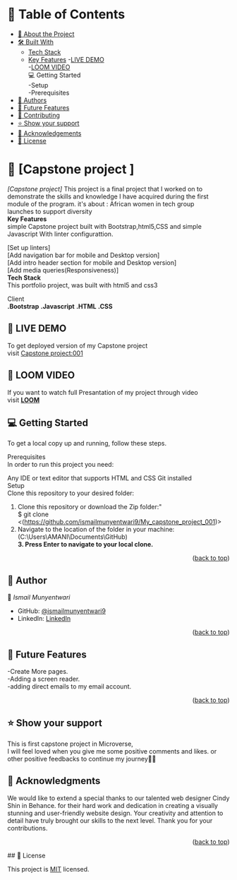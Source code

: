 <a name="readme-top"></a>

# 📗 Table of Contents

- [📖 About the Project](#about-project)<br>
- [🛠 Built With](#built-with)
    - [Tech Stack](#tech-stack)
    - [Key Features](#key-features)
-[LIVE DEMO](#live-demo)<br>
-[LOOM VIDEO](#loom-video)<br>
💻 Getting Started<br>
-Setup<br>
-Prerequisites<br>
- [👥 Authors](#authors)<br>
- [🔭 Future Features](#future-features)
- [🤝 Contributing](#contributing)
- [⭐️ Show your support](#support)
- [🙏 Acknowledgements](#acknowledgements)
- [📝 License](#license)

# 📖 [Capstone project ] <a name="about-project"></a>


*[Capstone project]* This project is a final project that I worked on to demonstrate the skills and knowledge I have acquired during the first module of the program.
it's about : African women in tech group <br> launches to support diversity<br>
**Key Features**<br>
simple Capstone project built with Bootstrap,html5,CSS and simple Javascript With linter configurattion.<br>

[Set up linters]<br>
[Add navigation bar for mobile and Desktop version]<br>
[Add intro header section for mobile and Desktop version]<br>
[Add media queries(Responsiveness)]<br>
**Tech Stack**<br>
This portfolio project, was built with html5 and css3

Client<br>
**.Bootstrap**
**.Javascript**
**.HTML**
**.CSS**
## 🚀 LIVE DEMO  <a name="live-demo"></a>
To get deployed version of my Capstone project<br>
visit <a href="https://ismailmunyentwari9.github.io/My_capstone_project_001/">Capstone project:001</a>

## 🚨 LOOM VIDEO  <a name="loom-video"></a>
If you want to watch full Presantation of my project through video<br>
visit <a href="https://www.loom.com/share/be429b4ffdbf481ab6845338deb53527">**LOOM**</a>


## 💻 Getting Started<br>
To get a local copy up and running, follow these steps.<br>

Prerequisites<br>
In order to run this project you need:<br>

Any IDE or text editor that supports HTML and CSS
Git installed<br>
Setup<br>
Clone this repository to your desired folder:<br>

1. Clone this repository or download the Zip folder:"<br>
$ git clone <(https://github.com/ismailmunyentwari9/My_capstone_project_001)><br>
2. Navigate to the location of the folder in your machine:<br>
(C:\Users\AMANI\Documents\GitHub)<br>
**3. Press Enter to navigate to your local clone.**
<p align="right">(<a href="#readme-top">back to top</a>)</p>

## 👥 Author<a name="authors"></a>


👤 *Ismail Munyentwari*

- GitHub: [@ismailmunyentwari9](https://github.com/ismailmunyentwari9)
- LinkedIn: [LinkedIn](https://www.linkedin.com/in/munyentwari-ismail-754718191/)


<p align="right">(<a href="#readme-top">back to top</a>)</p>


## 🔭 Future Features <a name="future-features"></a>
-Create More pages.  <br>
-Adding a screen reader.  <br>
-adding direct emails to my email account.  <br>

<p align="right">(<a href="#readme-top">back to top</a>)</p>

## ⭐️ Show your support <a name="support"></a>

This is first capstone project in Microverse,<br> I will  feel loved when you  give me some positive comments and likes.
or other positive feedbacks to continue my journey🤩🤩
## 🙏 Acknowledgments <a name="acknowledgements"></a>

We would like to extend a special thanks to our talented web designer  Cindy Shin in Behance. for their hard work and dedication in creating a visually stunning and user-friendly website design. Your creativity and attention to detail have truly brought our skills  to the next level. Thank you for your contributions. 

<p align="right">(<a href="#readme-top">back to top</a>)</p>
## 📝 License <a name="license"></a>

This project is [MIT](./LICENSE) licensed.
<a name="readme-top"></a>

